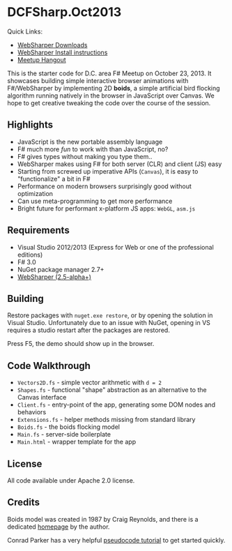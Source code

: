 # DCFSharp.Oct2013

Quick Links:

* [WebSharper Downloads](https://github.com/intellifactory/websharper/blob/master/docs/Install.md)
* [WebSharper Install instructions](https://bitbucket.org/IntelliFactory/websharper/downloads)
* [Meetup Hangout](https://plus.google.com/hangouts/_/6ac42f6a43b2ed217ce4293c322543f4e1a1ddeb)

This is the starter code for D.C. area F# Meetup on October 23, 2013.
It showcases building simple interactive browser animations
with F#/WebSharper by implementing 2D **boids**, a simple artificial bird
flocking algorithm running natively in the browser in JavaScript over Canvas.
We hope to get creative tweaking the code over the course of the session.

## Highlights

* JavaScript is the new portable assembly language
* F# much more *fun* to work with than JavaScript, no?
* F# gives types without making you type them..
* WebSharper makes using F# for both server (CLR) and client (JS) easy
* Starting from screwed up imperative APIs (`Canvas`), it is easy to "functionalize" a bit in F#
* Performance on modern browsers surprisingly good without optimization
* Can use meta-programming to get more performance
* Bright future for performant x-platform JS apps: `WebGL`, `asm.js`

## Requirements

* Visual Studio 2012/2013 (Express for Web or one of the professional editions)
* F# 3.0
* NuGet package manager 2.7+
* [WebSharper (2.5-alpha+)](http://github.com/intellifactory/websharper)

## Building

Restore packages with `nuget.exe restore`, or by opening the solution
in Visual Studio. Unfortunately due to an issue with NuGet, opening in
VS requires a studio restart after the packages are restored.

Press F5, the demo should show up in the browser.

## Code Walkthrough

* `Vectors2D.fs` - simple vector arithmetic with `d = 2`
* `Shapes.fs` - functional "shape" abstraction as an alternative to the Canvas interface
* `Client.fs` - entry-point of the app, generating some DOM nodes and behaviors
* `Extensions.fs` - helper methods missing from standard library
* `Boids.fs` - the boids flocking model
* `Main.fs` - server-side boilerplate
* `Main.html` - wrapper template for the app

## License

All code available under Apache 2.0 license.

## Credits

Boids model was created in 1987 by Craig Reynolds, and there is a
dedicated [homepage](http://red3d.com/cwr/boids) by the author.

Conrad Parker has a very helpful
[pseudocode tutorial](http://kfish.org/boids/pseudocode.html)
to get started quickly.
